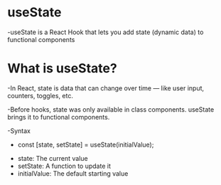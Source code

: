 # useState

-useState is a React Hook that lets you add state (dynamic data) to functional components

# What is useState?

-In React, state is data that can change over time — like user input, counters, toggles, etc.

-Before hooks, state was only available in class components. useState brings it to functional components.

-Syntax

- const [state, setState] = useState(initialValue);

* state: The current value
* setState: A function to update it
* initialValue: The default starting value
